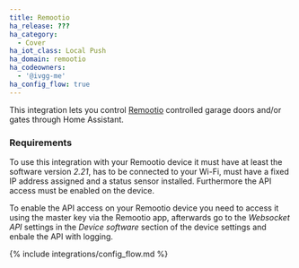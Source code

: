 ```yaml
---
title: Remootio
ha_release: ???
ha_category:
  - Cover
ha_iot_class: Local Push
ha_domain: remootio
ha_codeowners:
  - '@ivgg-me'
ha_config_flow: true
---
```


This integration lets you control [Remootio](https://www.remootio.com/) controlled garage doors and/or gates through Home Assistant.

### Requirements

To use this integration with your Remootio device it must have at least the software version _2.21_, has to be connected to your Wi-Fi, must have a fixed IP address assigned and 
a status sensor installed. Furthermore the API access must be enabled on the device.

To enable the API access on your Remootio device you need to access it using the master key via the Remootio app, afterwards go to the _Websocket API_ settings 
in the _Device software_ section of the device settings and enbale the API with logging.

{% include integrations/config_flow.md %}

